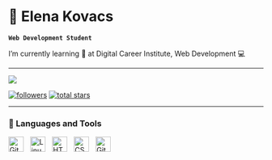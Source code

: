 # 🦋 Elena Kovacs

**`Web Development Student`**

I’m currently learning 🌱  at Digital Career Institute, Web Development 💻 


<!---
elenakovacs/elenakovacs is a ✨ special ✨ repository because its `README.md` (this file) appears on your GitHub profile.
You can click the Preview link to take a look at your changes.
--->

---

<!-- Social badges section -->
![](https://komarev.com/ghpvc/?username=elenakovacs&style=for-the-badge&color=yellow)

<p align="left">
  <a href="https://github.com/elenakovacs?tab=followers">
    <img alt="followers" title="Follow me on Github" src="https://custom-icon-badges.demolab.com/github/followers/elenakovacs?color=236ad3&labelColor=1155ba&style=for-the-badge&logo=person-add&label=Follow&logoColor=white"/></a>
 <a href="https://github.com/elenakovacs?tab=repositories&sort=stargazers">
    <img alt="total stars" title="Total stars on GitHub" src="https://custom-icon-badges.demolab.com/github/stars/elenakovacs?color=55960c&style=for-the-badge&labelColor=488207&logo=star"/></a>
  <a href="https://komarev.com/ghpvc/?username=elenakovacs&style=for-the-badge&color=yellow"></a>
</p>

 

---

### 🧰 Languages and Tools

<img align="left" alt="Git" width="30px" style="padding-right:10px;" src="https://cdn.jsdelivr.net/gh/devicons/devicon/icons/git/git-original.svg" />
<img align="left" alt="Linux" width="30px" style="padding-right:10px;" src="https://cdn.jsdelivr.net/gh/devicons/devicon/icons/linux/linux-original.svg" />
<img align="left" alt="HTML" width="30px" style="padding-right:10px;" src="https://cdn.jsdelivr.net/gh/devicons/devicon/icons/html5/html5-plain.svg" />
<img align="left" alt="CSS" width="30px" style="padding-right:10px;" src="https://cdn.jsdelivr.net/gh/devicons/devicon/icons/css3/css3-plain.svg" />
<img align="left" alt="GitHub" width="30px" style="padding-right:10px;" src="https://cdn.jsdelivr.net/gh/devicons/devicon/icons/github/github-original.svg" />


